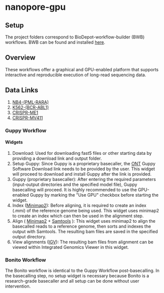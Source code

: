 # nanopore-gpu

## Setup
The project folders correspond to BioDepot-workflow-builder (BWB) workflows. BWB can be found and installed [here](https://github.com/BioDepot/BioDepot-workflow-builder).

## Overview
These workflows offer a graphical and GPU-enabled platform that supports interactive and reproducible execution of long-read sequencing data. 

## Data Links
<ol>
  <li><a href="https://drive.google.com/drive/folders/1tYN8oDKNiMRQLNzQrpdljmAIumikyYkG?usp=sharing">NB4-(PML-RARA) </a></li>
  <li><a href="https://drive.google.com/drive/folders/1Tq2qCmbtqCCEcN9xQ4xU-5c50dpOXtcg?usp=sharing">K562-(BCR-ABL1) </a></li>
  <li><a href="https://drive.google.com/drive/folders/1S0HvJcPCKpivUGMyVRq91WQhCUA9WY40?usp=sharing">CRISPR-ME1</a></li>
  <li><a href="https://drive.google.com/drive/folders/18jBPVRAtFLOcLcoN-j_y2OYT4jUjdsJF?usp=sharing">CRISPR-MV411</a></li>
</ol>

### Guppy Workflow
#### Widgets
<ol>
  <li>Download: Used for downloading fast5 files or other starting data by providing a download link and output folder.</li> 
  <li>Setup Guppy: Since Guppy is a proprietary basecaller, the <a href="https://nanoporetech.com/">ONT</a> Guppy Software Download link needs to be provided by the user. This widget will proceed to download and install Guppy after the link is provided.</li> 
  <li>Guppy (proprietary basecaller): After entering the required parameters (input-output directories and the specified model file), Guppy basecalling will proceed. It is highly recommended to use the GPU-enabled Guppy by marking the "Use GPU" checkbox before starting the widget.</li>
  <li>Index (<a href="https://github.com/lh3/minimap2">Minimap2</a>): Before aligning, it is required to create an index (.mmi) of the reference genome being used. This widget uses minimap2 to create an index which can then be used in the alignment step.</li>
  <li>Align ( <a href="https://github.com/lh3/minimap2">Minimap2</a> + <a href="http://www.htslib.org/">Samtools</a> ): This widget uses minimap2 to align the basecalled reads to a reference genome, then sorts and indexes the output with Samtools. The resulting bam files are saved in the specified output directory.</li>
  <li>View alignments (<a href="https://software.broadinstitute.org/software/igv/">IGV</a>): The resulting bam files from alignment can be viewed within Integrated Genomics Viewer in this widget.</li>
</ol>

### Bonito Workflow
The Bonito workflow is identical to the Guppy Workflow post-basecalling. In the basecalling step, no setup widget is necessary because Bonito is a research-grade basecaller and all setup can be done without user intervention.
